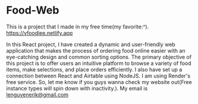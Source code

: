 # Food-Web
This is a project that I made in my free time(my favorite:^). 
https://vfoodiee.netlify.app

In this React project, I have created a dynamic and user-friendly web application that makes the process of ordering food online easier with an eye-catching design and common sorting options. The primary objective of this project is to offer users an intuitive platform to browse a variety of food items, make selections, and place orders efficiently. I also have set up a connection between React and Airtable using NodeJS. I am using Render's free service. So, let me know if you guys wanna check my website out(Free instance types will spin down with inactivity.). My email is lenguyenerik@gmail.com 
